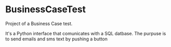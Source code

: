 # BusinessCaseTest

Project of a Business Case test.

It's a Python interface that comunicates with a SQL datbase. 
The purpuse is to send emails and sms text by pushing a button

